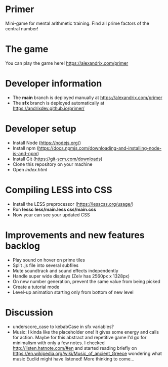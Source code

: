 # Primer
Mini-game for mental arithmetic training. Find all prime factors of the central number!

# The game
You can play the game here!
https://alexandrix.com/primer

# Developer information
* The **main** branch is deployed manually at https://alexandrix.com/primer
* The **sfx** branch is deployed automatically at https://andrixdev.github.io/primer/

# Developer setup
* Install Node (https://nodejs.org/)
* Install npm (https://docs.npmjs.com/downloading-and-installing-node-js-and-npm)
* Install Git (https://git-scm.com/downloads)
* Clone this repository on your machine
* Open *index.html*

# Compiling LESS into CSS
* Install the LESS preprocessor (https://lesscss.org/usage/)
* Run **lessc less/main.less css/main.css**
* Now your can see your updated CSS

# Improvements and new features backlog
* Play sound on hover on prime tiles
* Split .js file into several subfiles
* Mute soundtrack and sound effects independently
* Handle super wide displays (Zelv has 2560px x 1328px)
* On new number generation, prevent the same value from being picked
* Create a tutorial mode
* Level-up animation starting only from bottom of new level

# Discussion
* underscore_case to kebabCase in sfx variables?
* Music: I kinda like the placeholder one! It gives some energy and calls for action. Maybe for this abstract and repetitive game I'd go for minimalism with only a few notes. I checked http://listen.hatnote.com/#en and started reading briefly on https://en.wikipedia.org/wiki/Music_of_ancient_Greece wondering what music Euclid might have listened! More thinking to come...
